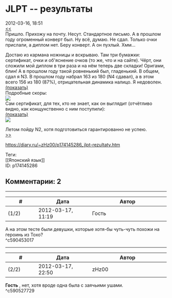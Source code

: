 JLPT -- результаты
==================

  
2012-03-16, 18:51  
  [<<](JLPT%20--%20сдача,%20часть%202)    
 Пришло. Прихожу на почту. Несут. Стандартное письмо. А в прошлом году огроменный конверт был. Ну всё, думаю. Не сдал. Только очки прислали, а диплом нет. Беру конверт. А он пухлый. Хмм...   
   
 Достаю из кармана ножницы и вскрываю. Там три бумажки: сертификат, очки и об'яснение очков (то же, что и на сайте). Чёрт, они сложили мой диплом в три раза и на нём теперь две складки! Оригами, блин! А в прошлом году такой ровненький был, гладенький. В общем, сдал я N3. В прошлом году набрал 163 из 180 (N4 сдавал), а в этом всего 156 из 180 (87%), отрицательная динамика налицо. Я недоволен.   
  [(показать)](https://zHz00.diary.ru/p174145286.htm?index=2#linkmore174145286m2)      
 Подробные скоры:   
   [![](http://s019.radikal.ru/i627/1203/c1/6c4595235462t.jpg)](http://radikal.ru/F/s019.radikal.ru/i627/1203/c1/6c4595235462.jpg)     
 Сам сертификат, для тех, кто не знает, как он выглядит (отчётливо видно, как конщунственно с ним поступили):   
  [(показать)](https://zHz00.diary.ru/p174145286.htm?index=1#linkmore174145286m1)      
   [![](http://s019.radikal.ru/i601/1203/c0/e3785d4456c8t.jpg)](http://radikal.ru/F/s019.radikal.ru/i601/1203/c0/e3785d4456c8.jpg)       
     
   
 Летом пойду N2, хотя подготовиться гарантированно не успею.   
  [>>](JLPT%20--%20N2%20--%20регистрация)    
  
<https://diary.ru/~zHz00/p174145286_jlpt-rezultaty.htm>  
  
Теги:  
[[Японский язык]]  
ID: p174145286  


Комментарии: 2
--------------

  


---



|         #         |              Дата              |                     Автор                     |           ID           |
| --- | --- | --- | --- |
| (1/2) | 2012-03-17, 11:19 | Гость | c590453017 |

  
 А на этом тесте были девушки, которые хотя-бы чуть-чуть похожи на героинь из Тохо?   
 ^c590453017

---



|         #         |              Дата              |                     Автор                     |           ID           |
| --- | --- | --- | --- |
| (2/2) | 2012-03-17, 22:50 | zHz00 | c590527729 |

  
  **Гость**  , нет, хотя вроде одна была с заячьими ушами.   
 ^c590527729